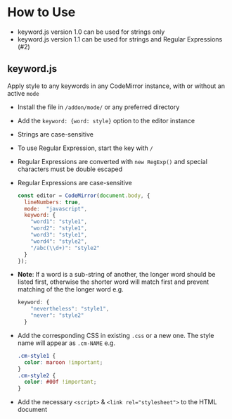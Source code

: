 # How to Use

- keyword.js version 1.0 can be used for strings only
- keyword.js version 1.1 can be used for strings and Regular Expressions (#2)

## keyword.js
Apply style to any keywords in any CodeMirror instance, with or without an active `mode`

- Install the file in `/addon/mode/` or any preferred directory
- Add the `keyword: {word: style}` option to the editor instance
- Strings are case-sensitive
- To use Regular Expression, start the key with `/`
- Regular Expressions are converted with `new RegExp()` and special characters must be double escaped
- Regular Expressions are case-sensitive
 
    ```js
    const editor = CodeMirror(document.body, {
      lineNumbers: true,
      mode:  "javascript",
      keyword: {
        "word1": "style1",
        "word2": "style1",
        "word3": "style1",
        "word4": "style2",
        "/abc(\\d+)": "style2"
      }
    });
    ```
- **Note**: If a word is a sub-string of another, the longer word should be listed first, otherwise the shorter word will match first and prevent matching of the the longer word e.g.

    ```js
    keyword: {
        "nevertheless": "style1",
        "never": "style2"
      }
    ```

- Add the corresponding CSS in existing `.css` or a new one. The style name will appear as `.cm-NAME` e.g.
    
    ```css
    .cm-style1 {
      color: maroon !important;
    }
    .cm-style2 {
      color: #00f !important;
    }
    ```

- Add the necessary `<script>` & `<link rel="stylesheet">` to the HTML document
